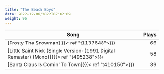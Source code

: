 ```yaml
---
title: "The Beach Boys"
date: 2022-12-08/2022T07:02:09
weight: 96
---
```




 Song | Plays 
----- | -----:
[Frosty The Snowman]({{< ref "t1137648">}}) | 66
[Little Saint Nick (Single Version) (1991 Digital Remaster) (Mono)]({{< ref "t495238">}}) | 58
[Santa Claus Is Comin' To Town]({{< ref "t410150">}}) | 39
